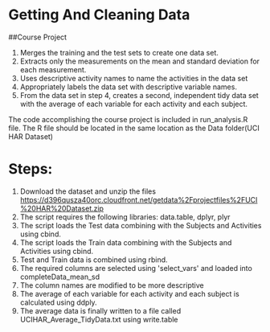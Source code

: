 # Getting And Cleaning Data
##Course Project
  1.  Merges the training and the test sets to create one data set.
  2.  Extracts only the measurements on the mean and standard deviation for each measurement. 
  3.  Uses descriptive activity names to name the activities in the data set
  4.  Appropriately labels the data set with descriptive variable names. 
  5.  From the data set in step 4, creates a second, independent tidy data set with the average of each variable for each 
      activity and each subject.

The code accomplishing the course project is included in run_analysis.R file. The R file should be located in the same 
location as the Data folder(UCI HAR Dataset)
# Steps:
1. Download the dataset and unzip the files
    https://d396qusza40orc.cloudfront.net/getdata%2Fprojectfiles%2FUCI%20HAR%20Dataset.zip 
2. The script requires the following libraries:
    data.table,
    dplyr,
    plyr
3. The script loads the Test data combining with the Subjects and Activities using cbind.
4. The script loads the Train data combining with the Subjects and Activities using cbind.
5. Test and Train data is combined using rbind.
6. The required columns are selected using 'select_vars' and loaded into completeData_mean_sd
7. The column names are modified to be more descriptive
8. The average of each variable for each activity and each subject is calculated using ddply.
9. The average data is finally written to a file called UCIHAR_Average_TidyData.txt using write.table
